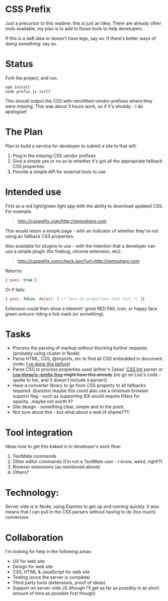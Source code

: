 # CSS Prefix

Just a precursor to this readme: this is just an idea. There are already other tools available, my plan is to add to those tools to help developers.

If this is a daft idea or doesn't have legs, say so. If there's better ways of doing something: say so.

# Status

Fork the project, and run:

    npm install
    node prefix.js [url]

This *should* output the CSS with retrofitted vendor-prefixes where they were missing. This was about 3 hours work, so if it's shoddy - I do apologise!

# The Plan

Plan to build a service for developer to submit a site to that will:

1. Plug in the missing CSS vendor prefixes
2. Give a simple yes or no as to whether it's got all the appropriate fallback CSS properties
3. Provide a simple API for external tools to use

# Intended use

First as a red light/green light app with the ability to download updated CSS. For example:

> http://cssprefix.com/http://remysharp.com

This would return a simple page - with an indicator of whether they're not using an fallback CSS properties.

Also available for plugins to use - with the intention that a developer can use a simple plugin (for firebug, chrome extension, etc):

> http://cssprefix.com/check.json?url=http://remysharp.com

Returns:

```js
{ pass: true }
```

Or if fails:

```js
{ pass: false, detail: [ /* here be properties that fail */ ]}
```

Extension could then show a bleemin' great RED FAIL icon, or happy face green unicorn riding a tick mark (or something).

# Tasks

- Process the parsing of markup without blocking further requests (probably using cluster in Node)
- Parse HTML, CSS, @imports, etc to find all CSS embedded in document (note: [I've done this before](https://github.com/remy/inliner))
- Parse CSS to process properties used (either's Zakas' [CSS lint]() parser or <del>[Lea Verou's -prefix-free](http://leaverou.github.com/prefixfree/) might have this already</del> (no go on Lea's code - spoke to her, and it doesn't include a parser))
- Have a converter library to go from CSS property to all fallbacks required. *Question* maybe this could also use a minimum browser support flag - such as supporting IE8 would require filters for opacity...maybe not worth it?
- Site design - something clear, simple and to the point.
- Not sure about this - but what about a wall of shame???!


# Tool integration

Ideas how to get this baked in to developer's work flow:

1. TextMate commands
2. Other editor commands (I'm not a TextMate user - I know, weird, right!?)
3. Browser extensions (as mentioned above)
4. Others?

# Technology:

Server side is in Node, using Express to get up and running quickly. It also means that I can pull in the CSS parsers without having to do (too much) conversion.

# Collaboration

I'm looking for help in the following areas:

- UX for web site
- Design for web site
- CSS, HTML & JavaScript for web site
- Testing (once the server is complete)
- Third party tools (extensions, proof of ideas)
- Support on server-side JS (though I'll get as far as possibly in as short amount of time as possible first though)